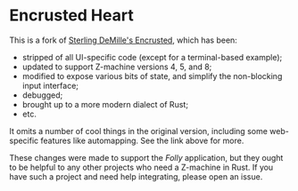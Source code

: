 # Encrusted Heart

This is a fork of [Sterling DeMille's Encrusted](https://github.com/DeMille/encrusted),
which has been:
- stripped of all UI-specific code (except for a terminal-based example);
- updated to support Z-machine versions 4, 5, and 8;
- modified to expose various bits of state, and simplify the non-blocking input interface;
- debugged;
- brought up to a more modern dialect of Rust; 
- etc.

It omits a number of cool things in the original version,
including some web-specific features like automapping.
See the link above for more.

These changes were made to support the _Folly_ application,
but they ought to be helpful to any other projects who need a Z-machine in Rust.
If you have such a project and need help integrating, please open an issue.

